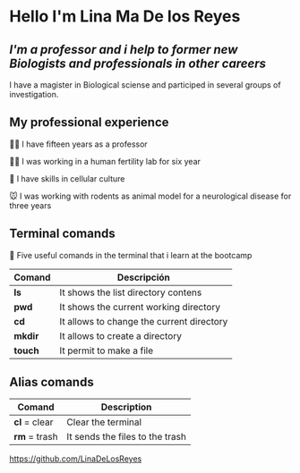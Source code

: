 # Hello I'm Lina Ma De los Reyes
## _I'm a professor and i help to former new Biologists and professionals in other careers_

I have a magister in Biological sciense and participed in several groups of investigation.

## My professional experience
👩‍🏫 I have fifteen years as a professor

👩‍🔬 I was working in a human fertility lab for six year

🧫 I have skills in cellular culture

🐭 I was working with rodents as animal model for a neurological disease for three years


## Terminal comands

📢 Five useful comands in the terminal that i learn at the bootcamp

|  Comand |          Descripción                      |
|---------|-------------------------------------------|
| **ls**  | It shows the list directory contens       |
| **pwd** | It shows the current working directory    |
| **cd**  | It allows to change the current directory |
| **mkdir** | It allows to create a directory         |
| **touch** | It permit to make a file                |

## Alias comands
| Comand |  Description                            |
|--------|-----------------------------------------|
|**cl** = clear | Clear the terminal               |
|**rm** = trash |  It sends the files to the trash |

https://github.com/LinaDeLosReyes